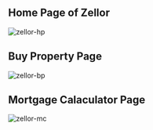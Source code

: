 ## Home Page of Zellor
![zellor-hp](https://github.com/user-attachments/assets/3313f14b-2b68-4256-96c8-dc31591c68b8)
## Buy Property Page
![zellor-bp](https://github.com/user-attachments/assets/1a7272bb-5855-45e1-8fd1-4f603be09f8c)
## Mortgage Calaculator Page 
![zellor-mc](https://github.com/user-attachments/assets/e764fe1e-15aa-4cf1-826f-9f1ca9251550)

